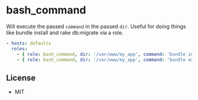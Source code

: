 # bash_command

Will execute the passed `command` in the passed `dir`. Useful for doing things like bundle install and rake db:migrate via a role.

```yml
- hosts: defaults
  roles:
    - { role: bash_command, dir: '/var/www/my_app', command: 'bundle install' }
    - { role: bash_command, dir: '/var/www/my_app', command: 'bundle exec rake db:migrate' }
```

## License

* MIT
